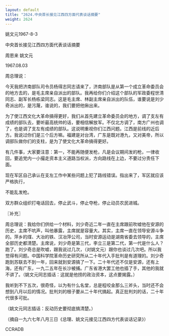 ```yaml
---
layout: default
title: "2624.中央首长接见江西四方面代表谈话摘要"
weight: 2624
---
```


姚文元1967-8-3

中央首长接见江西四方面代表谈话摘要

周恩来   姚文元

1967.08.03

周总理说：

今天我把济南部队司令员杨得志同志请来了，济南部队是从第一个成立革命委员会的地方去的，是毛主席亲自派出的部队。我再给你们介绍这个部队的军政委程世清同志、副军长杨栋梁同志。这是毛主席、林副主席亲自派出的队伍，谁要说是刘少奇派出的，是污蔑，谁说的，我们要把他揪出来。

为了使江西文化大革命搞得更好，我们从首先建立革命委员会的地方，调了支左有成绩的部队去，要听最高统帅的话，要相信解放军。不仅北方调了，南方广州也调了，也是调了支左有成绩的部队。这说明重视你们江西问题。江西是前线的近后方。我说过你们是三个后方嘛。福建是对台湾，广东是既对港九，又对美帝，所以调部队做你们的支柱，是为了使文化大革命搞得更好。

有几件事，大家要注意：第一，不能再随便发枪，凡是会议期间发的枪，一律收回，要追党内一小撮走资本主义道路当权派，方向路线在上边，不要过分责任下面。

现在军区自己承认在支左工作中某些问题上犯了路线错误。指出来了，军区就应该严格执行，

不能乱发枪。

双方群众组织打电话回去，停止武斗，停止夺枪，停止动员农民进城。

〖补充〗

周总理说：我给你们供给一个材料，刘少奇近二年一直在主席跟前吹嘘他在安源的历史，主席不吭声，叫他暴露，主席就是容量大。其实，主席一直在领导安源斗争的。萍乡的煤、大冶的铁、汉冶萍公司，当时安源运动是湖南省委去领导的，主席全部历史都清楚。主席说，刘少奇是第三代，李立三是第二代，第一代是什么人？跑了。刘少奇总是吹嘘，跟我说过几次，（对姚文元）跟你也谈过几次吧。所以我觉得有问题。中国科学院革命历史研究所从二十年代入手批判是有道理的。刘少奇跑到苏联去不到一年，回来就到安源搞了一下。二十年代还不仅是安源，还有上海，还有广东，一九二五年在长沙被捕。广东省港大罢工他也插了手，其他的我就不讲了。（姚文元同志插话：这就是他捞的政治资本，这点要揭露。）

我听到不下五次，很奇怪，以为有什么名堂，总是程咬金那么三斧头，当时还不会想到八月以后的情况。批判刘的根子要从二十年代搞起。真正批判刘的话，二十年代很多可批。

（姚文元同志插话：反动历史要彻底搞清楚。）

（摘自一九六七年八月三日《总理、姚文元接见江西四方代表谈话记录》）

CCRADB

